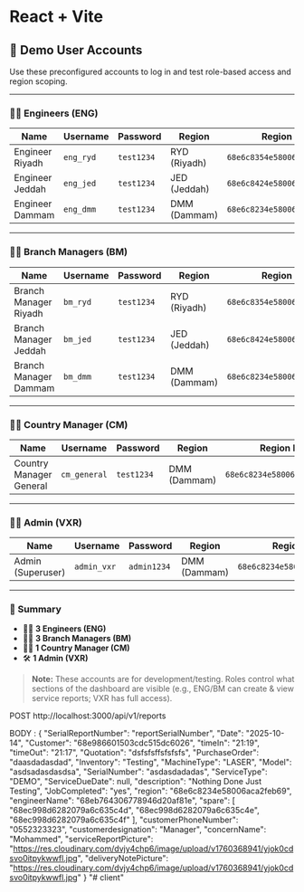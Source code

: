 # React + Vite

## 👥 Demo User Accounts

Use these preconfigured accounts to log in and test role-based access and region scoping.

---

### 🧑‍🔧 Engineers (ENG)

| Name            | Username  | Password   | Region       | Region ID                  |
| --------------- | --------- | ---------- | ------------ | -------------------------- |
| Engineer Riyadh | `eng_ryd` | `test1234` | RYD (Riyadh) | `68e6c8354e58006aca2feb6b` |
| Engineer Jeddah | `eng_jed` | `test1234` | JED (Jeddah) | `68e6c8424e58006aca2feb6d` |
| Engineer Dammam | `eng_dmm` | `test1234` | DMM (Dammam) | `68e6c8234e58006aca2feb69` |

---

### 🧑‍💼 Branch Managers (BM)

| Name                  | Username | Password   | Region       | Region ID                  |
| --------------------- | -------- | ---------- | ------------ | -------------------------- |
| Branch Manager Riyadh | `bm_ryd` | `test1234` | RYD (Riyadh) | `68e6c8354e58006aca2feb6b` |
| Branch Manager Jeddah | `bm_jed` | `test1234` | JED (Jeddah) | `68e6c8424e58006aca2feb6d` |
| Branch Manager Dammam | `bm_dmm` | `test1234` | DMM (Dammam) | `68e6c8234e58006aca2feb69` |

---

### 🧑‍🏫 Country Manager (CM)

| Name                    | Username     | Password   | Region       | Region ID                  |
| ----------------------- | ------------ | ---------- | ------------ | -------------------------- |
| Country Manager General | `cm_general` | `test1234` | DMM (Dammam) | `68e6c8234e58006aca2feb69` |

---

### 🧑‍💻 Admin (VXR)

| Name              | Username    | Password    | Region       | Region ID                  |
| ----------------- | ----------- | ----------- | ------------ | -------------------------- |
| Admin (Superuser) | `admin_vxr` | `admin1234` | DMM (Dammam) | `68e6c8234e58006aca2feb69` |

---

### 🔎 Summary

- 👷‍♂️ **3 Engineers (ENG)**
- 🧑‍💼 **3 Branch Managers (BM)**
- 🧑‍🏫 **1 Country Manager (CM)**
- 🛠️ **1 Admin (VXR)**

> **Note:** These accounts are for development/testing. Roles control what sections of the dashboard are visible (e.g., ENG/BM can create & view service reports; VXR has full access).


POST
http://localhost:3000/api/v1/reports

BODY :
{
"SerialReportNumber": "reportSerialNumber",
"Date": "2025-10-14",
"Customer": "68e986601503cdc515dc6026",
"timeIn": "21:19",
"timeOut": "21:17",
"Quotation": "dsfsfsffsfsfsfs",
"PurchaseOrder": "daasdadasdad",
"Inventory": "Testing",
"MachineType": "LASER",
"Model": "asdsadasdasdsa",
"SerialNumber": "asdasdadadas",
"ServiceType": "DEMO",
"ServiceDueDate": null,
"description": "Nothing Done Just Testing",
"JobCompleted": "yes",
"region": "68e6c8234e58006aca2feb69",
"engineerName": "68eb764306778946d20af81e",
"spare": [
"68ec998d6282079a6c635c4d",
"68ec998d6282079a6c635c4e",
"68ec998d6282079a6c635c4f"
],
"customerPhoneNumber": "0552323323",
"customerdesignation": "Manager",
"concernName": "Mohammed",
"serviceReportPicture": "https://res.cloudinary.com/dvjy4chp6/image/upload/v1760368941/yjok0cdsvo0itpykwwfl.jpg",
"deliveryNotePicture": "https://res.cloudinary.com/dvjy4chp6/image/upload/v1760368941/yjok0cdsvo0itpykwwfl.jpg"
}
"# client" 
